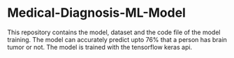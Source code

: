# Medical-Diagnosis-ML-Model
This repository contains the model, dataset and the code file of the model training.
The model can accurately predict upto 76% that a person has brain tumor or not.
The model is trained with the tensorflow keras api.
